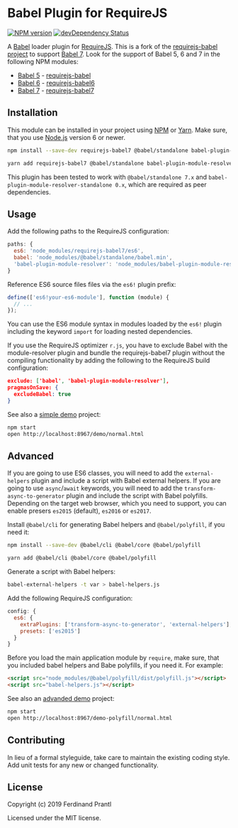 # Babel Plugin for RequireJS

[![NPM version](https://badge.fury.io/js/requirejs-babel7.png)](http://badge.fury.io/js/requirejs-babel7)
[![devDependency Status](https://david-dm.org/prantlf/requirejs-babel/dev-status.svg)](https://david-dm.org/prantlf/requirejs-babel#info=devDependencies)

A [Babel] loader plugin for [RequireJS]. This is a fork of the [requirejs-babel project] to support [Babel 7]. Look for the support of Babel 5, 6 and 7 in the following NPM modules:

* [Babel 5] - [requirejs-babel]
* [Babel 6] - [requirejs-babel6]
* [Babel 7] - [requirejs-babel7]

## Installation

This module can be installed in your project using [NPM] or [Yarn]. Make sure, that you use [Node.js] version 6 or newer.

```sh
npm install --save-dev requirejs-babel7 @babel/standalone babel-plugin-module-resolver-standalone
```

```sh
yarn add requirejs-babel7 @babel/standalone babel-plugin-module-resolver-standalone
```

This plugin has been tested to work with `@babel/standalone 7.x` and `babel-plugin-module-resolver-standalone 0.x`, which are required as peer dependencies.

## Usage

Add the following paths to the RequireJS configuration:

```javascript
paths: {
  es6: 'node_modules/requirejs-babel7/es6',
  babel: 'node_modules/@babel/standalone/babel.min',
  'babel-plugin-module-resolver': 'node_modules/babel-plugin-module-resolver-standalone/index'
}
```

Reference ES6 source files files via the `es6!` plugin prefix:

```javascript
define(['es6!your-es6-module'], function (module) {
  // ...
});
```

You can use the ES6 module syntax in modules loaded by the `es6!` plugin including the keyword `import` for loading nested dependencies.

If you use the RequireJS optimizer `r.js`, you have to exclude Babel with the module-resolver plugin and bundle the requirejs-babel7 plugin without the compiling functionality by adding the following to the RequireJS build configuration:

```json
exclude: ['babel', 'babel-plugin-module-resolver'],
pragmasOnSave: {
  excludeBabel: true
}
```

See also a [simple demo] project:

```sh
npm start
open http://localhost:8967/demo/normal.html
```

## Advanced

If you are going to use ES6 classes, you will need to add the `external-helpers` plugin and include a script with Babel external helpers. If you are going to use `async`/`await` keywords, you will need to add the `transform-async-to-generator` plugin and include the script with Babel polyfills. Depending on the target web browser, which you need to support, you can enable presers `es2015` (default), `es2016` or `es2017`.

Install `@babel/cli` for generating Babel helpers and `@babel/polyfill`, if you need it:

```sh
npm install --save-dev @babel/cli @babel/core @babel/polyfill
```

```sh
yarn add @babel/cli @babel/core @babel/polyfill
```

Generate a script with Babel helpers:

```sh
babel-external-helpers -t var > babel-helpers.js
```

Add the following RequireJS configuration:

```js
config: {
  es6: {
    extraPlugins: ['transform-async-to-generator', 'external-helpers'],
    presets: ['es2015']
  }
}
```

Before you load the main application module by `require`, make sure, that you included babel helpers and Babe polyfills, if you need it. For example:

```html
<script src="node_modules/@babel/polyfill/dist/polyfill.js"></script>
<script src="babel-helpers.js"></script>
```

See also an [advanded demo] project:

```sh
npm start
open http://localhost:8967/demo-polyfill/normal.html
```

## Contributing

In lieu of a formal styleguide, take care to maintain the existing coding style. Add unit tests for any new or changed functionality.

## License

Copyright (c) 2019 Ferdinand Prantl

Licensed under the MIT license.

[Babel]: https://babeljs.io/
[Babel 5]: https://babeljs.io/blog/2015/03/31/5.0.0
[Babel 6]: https://babeljs.io/blog/2015/10/29/6.0.0
[Babel 7]: https://babeljs.io/blog/2018/08/27/7.0.0
[RequireJS]: http://requirejs.org
[requirejs-babel project]: https://github.com/mikach/requirejs-babel
[requirejs-babel]: https://www.npmjs.com/package/requirejs-babel
[requirejs-babel6]: https://www.npmjs.com/package/requirejs-babel6
[requirejs-babel7]: https://www.npmjs.com/package/requirejs-babel7
[@babel/standalone]: https://github.com/babel/babel/tree/master/packages/babel-standalone
[Node.js]: http://nodejs.org/
[NPM]: https://www.npmjs.com/
[Yarn]: https://yarnpkg.com/
[simple demo]: https://github.com/prantlf/requirejs-babel/tree/master/demo]
[advanded demo]: https://github.com/prantlf/requirejs-babel/tree/master/demo]
